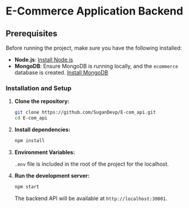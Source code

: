 # E-Commerce Application Backend

## Prerequisites

Before running the project, make sure you have the following installed:

- **Node.js**: [Install Node.js](https://nodejs.org/)
- **MongoDB**: Ensure MongoDB is running locally, and the `ecommerce` database is created. [Install MongoDB](https://www.mongodb.com/try/download/community)

### Installation and Setup

1. **Clone the repository:**

   ```bash
   git clone https://github.com/SuganDevp/E-com_api.git
   cd E-com_api
   ```

2. **Install dependencies:**

   ```bash
   npm install
   ```

3. **Environment Variables:**

   `.env` file is included in the root of the project for the localhost.

4. **Run the development server:**

   ```bash
   npm start
   ```

   The backend API will be available at `http://localhost:30001`.